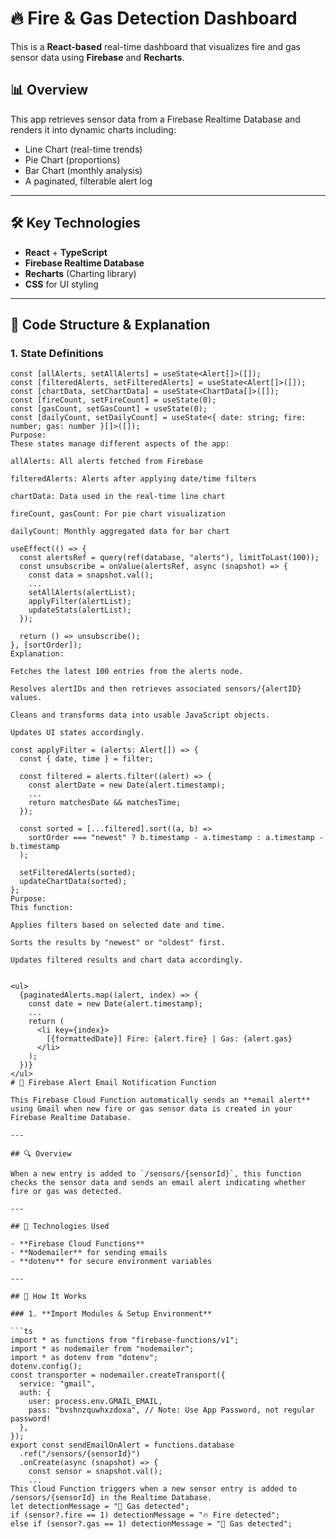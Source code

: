 # 🔥 Fire & Gas Detection Dashboard

This is a **React-based** real-time dashboard that visualizes fire and gas sensor data using **Firebase** and **Recharts**.

## 📊 Overview

This app retrieves sensor data from a Firebase Realtime Database and renders it into dynamic charts including:
- Line Chart (real-time trends)
- Pie Chart (proportions)
- Bar Chart (monthly analysis)
- A paginated, filterable alert log

---

## 🛠️ Key Technologies

- **React** + **TypeScript**
- **Firebase Realtime Database**
- **Recharts** (Charting library)
- **CSS** for UI styling

---

## 🧠 Code Structure & Explanation

### 1. **State Definitions**

```tsx
const [allAlerts, setAllAlerts] = useState<Alert[]>([]);
const [filteredAlerts, setFilteredAlerts] = useState<Alert[]>([]);
const [chartData, setChartData] = useState<ChartData[]>([]);
const [fireCount, setFireCount] = useState(0);
const [gasCount, setGasCount] = useState(0);
const [dailyCount, setDailyCount] = useState<{ date: string; fire: number; gas: number }[]>([]);
Purpose:
These states manage different aspects of the app:

allAlerts: All alerts fetched from Firebase

filteredAlerts: Alerts after applying date/time filters

chartData: Data used in the real-time line chart

fireCount, gasCount: For pie chart visualization

dailyCount: Monthly aggregated data for bar chart

useEffect(() => {
  const alertsRef = query(ref(database, "alerts"), limitToLast(100));
  const unsubscribe = onValue(alertsRef, async (snapshot) => {
    const data = snapshot.val();
    ...
    setAllAlerts(alertList);
    applyFilter(alertList);
    updateStats(alertList);
  });

  return () => unsubscribe();
}, [sortOrder]);
Explanation:

Fetches the latest 100 entries from the alerts node.

Resolves alertIDs and then retrieves associated sensors/{alertID} values.

Cleans and transforms data into usable JavaScript objects.

Updates UI states accordingly.

const applyFilter = (alerts: Alert[]) => {
  const { date, time } = filter;

  const filtered = alerts.filter((alert) => {
    const alertDate = new Date(alert.timestamp);
    ...
    return matchesDate && matchesTime;
  });

  const sorted = [...filtered].sort((a, b) =>
    sortOrder === "newest" ? b.timestamp - a.timestamp : a.timestamp - b.timestamp
  );

  setFilteredAlerts(sorted);
  updateChartData(sorted);
};
Purpose:
This function:

Applies filters based on selected date and time.

Sorts the results by "newest" or "oldest" first.

Updates filtered results and chart data accordingly.


<ul>
  {paginatedAlerts.map((alert, index) => {
    const date = new Date(alert.timestamp);
    ...
    return (
      <li key={index}>
        [{formattedDate}] Fire: {alert.fire} | Gas: {alert.gas}
      </li>
    );
  })}
</ul>
# 📧 Firebase Alert Email Notification Function

This Firebase Cloud Function automatically sends an **email alert** using Gmail when new fire or gas sensor data is created in your Firebase Realtime Database.

---

## 🔍 Overview

When a new entry is added to `/sensors/{sensorId}`, this function checks the sensor data and sends an email alert indicating whether fire or gas was detected.

---

## 🧰 Technologies Used

- **Firebase Cloud Functions**
- **Nodemailer** for sending emails
- **dotenv** for secure environment variables

---

## 🚀 How It Works

### 1. **Import Modules & Setup Environment**

```ts
import * as functions from "firebase-functions/v1";
import * as nodemailer from "nodemailer";
import * as dotenv from "dotenv";
dotenv.config();
const transporter = nodemailer.createTransport({
  service: "gmail",
  auth: {
    user: process.env.GMAIL_EMAIL,
    pass: "bvshnzquwhxzdoxa", // Note: Use App Password, not regular password!
  },
});
export const sendEmailOnAlert = functions.database
  .ref("/sensors/{sensorId}")
  .onCreate(async (snapshot) => {
    const sensor = snapshot.val();
    ...
This Cloud Function triggers when a new sensor entry is added to /sensors/{sensorId} in the Realtime Database.
let detectionMessage = "💨 Gas detected";
if (sensor?.fire == 1) detectionMessage = "🔥 Fire detected";
else if (sensor?.gas == 1) detectionMessage = "💨 Gas detected";
